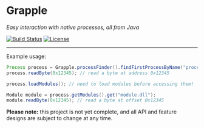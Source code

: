 # Grapple

_Easy interaction with native processes, all from Java_

[![Build Status](https://travis-ci.org/Jire/grapple.svg?branch=master)](https://travis-ci.org/Jire/grapple)
[![License](https://img.shields.io/github/license/Jire/grapple.svg)](https://github.com/Jire/grapple/blob/master/LICENSE.txt)

---

Example usage:

```java
Process process = Grapple.processFinder().findFirstProcessByName("process.exe");
process.readByte(0x12345); // read a byte at address 0x12345

process.loadModules(); // need to load modules before accessing them!

Module module = process.getModules().get("module.dll");
module.readByte(0x12345); // read a byte at offset 0x12345
```

**Please note:** this project is not yet complete, and all API and feature designs 
are subject to change at any time.